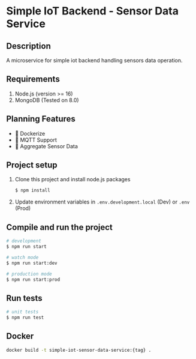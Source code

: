 # Simple IoT Backend - Sensor Data Service

## Description

A microservice for simple iot backend handling sensors data operation.

## Requirements

1. Node.js (version >= 16)
2. MongoDB (Tested on 8.0)

## Planning Features

- :black_square_button: Dockerize
- :black_square_button: MQTT Support
- :black_square_button: Aggregate Sensor Data

## Project setup

1. Clone this project and install node.js packages

    ```bash
    $ npm install
    ```

2. Update environment variables in `.env.development.local` (Dev) or `.env` (Prod)

## Compile and run the project

```bash
# development
$ npm run start

# watch mode
$ npm run start:dev

# production mode
$ npm run start:prod
```

## Run tests

```bash
# unit tests
$ npm run test
```

## Docker

```bash
docker build -t simple-iot-sensor-data-service:{tag} .
```